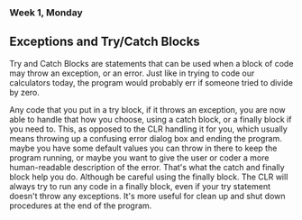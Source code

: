 ### Week 1, Monday  
## Exceptions and Try/Catch Blocks
Try and Catch Blocks are statements that can be used when a block of code may throw an exception, or an error. 
Just like in trying to code our calculators today, the program would probably err if someone tried to divide by zero.

Any code that you put in a try block, if it throws an exception, you are now able to handle that how you choose, 
using a catch block, or a finally block if you need to. This, as opposed to the CLR handling it for you, 
which usually means throwing up a confusing error dialog box and ending the program. maybe you have some default values 
you can throw in there to keep the program running, or maybe you want to give the user or coder a more human-readable description 
of the error. That's what the catch and finally block help you do. Although be careful using the finally block. 
The CLR will always try to run any code in a finally block, even if your try statement doesn't throw any exceptions. 
It's more useful for clean up and shut down procedures at the end of the program.
